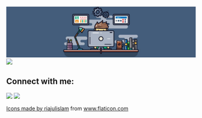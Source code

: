 ![Header](https://github.com/JIboJIb/JIboJIb/blob/main/Assets/header.jpg)
![](https://komarev.com/ghpvc/?username=JIboJIb)
## Connect with me:
<p align="left">

<a href = "https://www.linkedin.com/in/vlad-hladkyi/"><img src="https://img.icons8.com/fluent/48/000000/linkedin.png"/></a>
<a href="mailto:hladkyi.vlados@gmail.com?subject=Job Offer&body=Thanks for choosing me"><img src="https://img.icons8.com/color/48/000000/apple-mail.png"/></a>
<a href= "https://t.me/JIboJIb"><div>Icons made by <a href="https://www.flaticon.com/authors/riajulislam" title="riajulislam">riajulislam</a> from <a href="https://www.flaticon.com/" title="Flaticon">www.flaticon.com</a></div></a>
